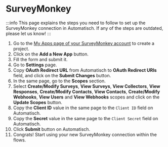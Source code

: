 # SurveyMonkey

:::info
This page explains the steps you need to follow to set up the SurveyMonkey
connection in Automatisch. If any of the steps are outdated, please let us know!
:::

1. Go to the [My Apps page of your SurveyMonkey account](https://developer.surveymonkey.com/apps/) to create a project.
2. Click on the **Add a New App** button.
3. Fill the form and submit it.
4. Go to **Settings** page.
5. Copy **OAuth Redirect URL** from Automatisch to **OAuth Redirect URIs** field, and click on the **Submit Changes** button.
6. In the same page, go to the **Scopes** section.
7. Select **Create/Modify Surveys**, **View Surveys**, **View Collectors**, **View Responses**, **Create/Modify Contacts**, **View Contacts**, **Create/Modify Webhooks**, **View Users** and **View Webhooks** scopes and click on the **Update Scopes** button.
8. Copy the **Client ID** value in the same page to the `Client ID` field on Automatisch.
9. Copy the **Secret** value in the same page to the `Client Secret` field on Automatisch.
10. Click **Submit** button on Automatisch.
11. Congrats! Start using your new SurveyMonkey connection within the flows.
